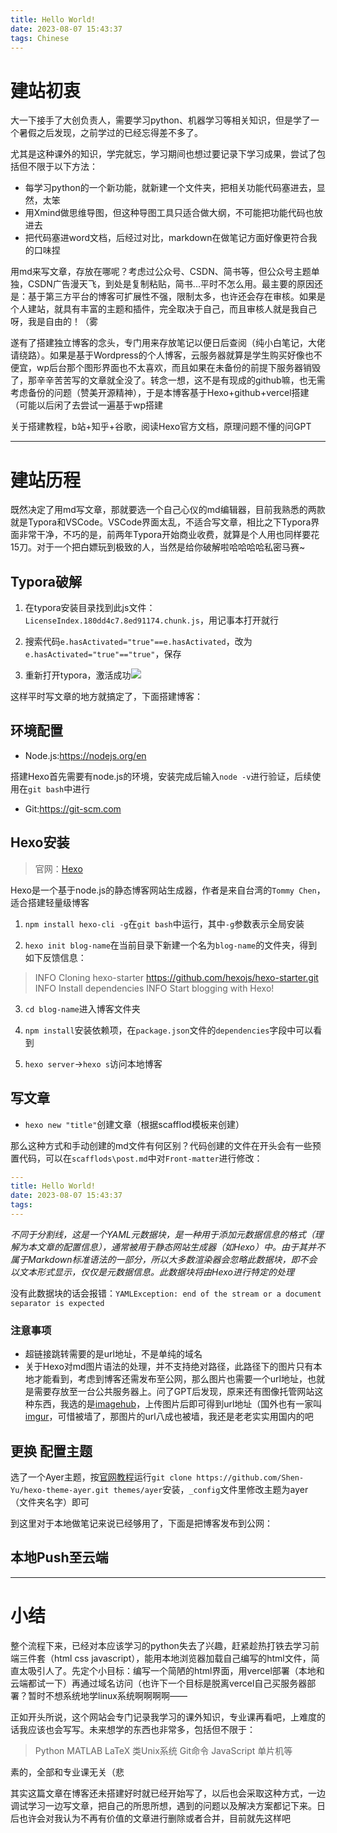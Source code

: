 ```yaml
---
title: Hello World!
date: 2023-08-07 15:43:37
tags: Chinese
---
```

# 建站初衷

大一下接手了大创负责人，需要学习python、机器学习等相关知识，但是学了一个暑假之后发现，之前学过的已经忘得差不多了。

尤其是这种课外的知识，学完就忘，学习期间也想过要记录下学习成果，尝试了包括但不限于以下方法：

- 每学习python的一个新功能，就新建一个文件夹，把相关功能代码塞进去，显然，太笨
- 用Xmind做思维导图，但这种导图工具只适合做大纲，不可能把功能代码也放进去
- 把代码塞进word文档，后经过对比，markdown在做笔记方面好像更符合我的口味捏

用md来写文章，存放在哪呢？考虑过公众号、CSDN、简书等，但公众号主题单独，CSDN广告漫天飞，到处是复制粘贴，简书...平时不怎么用。最主要的原因还是：基于第三方平台的博客可扩展性不强，限制太多，也许还会存在审核。如果是个人建站，就具有丰富的主题和插件，完全取决于自己，而且审核人就是我自己呀，我是自由的！（雾

遂有了搭建独立博客的念头，专门用来存放笔记以便日后查阅（纯小白笔记，大佬请绕路）。如果是基于Wordpress的个人博客，云服务器就算是学生购买好像也不便宜，wp后台那个图形界面也不太喜欢，而且如果在未备份的前提下服务器销毁了，那辛辛苦苦写的文章就全没了。转念一想，这不是有现成的github嘛，也无需考虑备份的问题（赞美开源精神），于是本博客基于Hexo+github+vercel搭建（可能以后闲了去尝试一遍基于wp搭建

关于搭建教程，b站+知乎+谷歌，阅读Hexo官方文档，原理问题不懂的问GPT

---

# 建站历程

既然决定了用md写文章，那就要选一个自己心仪的md编辑器，目前我熟悉的两款就是Typora和VSCode。VSCode界面太乱，不适合写文章，相比之下Typora界面非常干净，不巧的是，前两年Typora开始商业收费，就算是个人用也同样要花15刀。对于一个把白嫖玩到极致的人，当然是给你破解啦哈哈哈哈私密马赛~

## Typora破解

1. 在typora安装目录找到此js文件：`LicenseIndex.180dd4c7.8ed91174.chunk.js`，用记事本打开就行

2. 搜索代码`e.hasActivated="true"==e.hasActivated`，改为`e.hasActivated="true"=="true"`，保存

3. 重新打开typora，激活成功![](https://s1.imagehub.cc/images/2023/08/08/-2023-08-06-202300.png)

这样平时写文章的地方就搞定了，下面搭建博客：

## 环境配置

- Node.js:https://nodejs.org/en

搭建Hexo首先需要有node.js的环境，安装完成后输入`node -v`进行验证，后续使用在`git bash`中进行

- Git:https://git-scm.com

## Hexo安装

> 官网：[Hexo](https://hexo.io/zh-cn/)

Hexo是一个基于node.js的静态博客网站生成器，作者是来自台湾的`Tommy Chen`，适合搭建轻量级博客

1. `npm install hexo-cli -g`在`git bash`中运行，其中`-g`参数表示全局安装

2. `hexo init blog-name`在当前目录下新建一个名为`blog-name`的文件夹，得到如下反馈信息：

> INFO  Cloning hexo-starter https://github.com/hexojs/hexo-starter.git
> INFO  Install dependencies
> INFO  Start blogging with Hexo!

3. `cd blog-name`进入博客文件夹

4. `npm install`安装依赖项，在`package.json`文件的`dependencies`字段中可以看到
5. `hexo server`->`hexo s`访问本地博客

## 写文章

- `hexo new "title"`创建文章（根据scafflod模板来创建）

那么这种方式和手动创建的md文件有何区别？代码创建的文件在开头会有一些预置代码，可以在`scafflods\post.md`中对`Front-matter`进行修改：

```yaml
---
title: Hello World!
date: 2023-08-07 15:43:37
tags:
---
```

*不同于分割线，这是一个YAML元数据块，是一种用于添加元数据信息的格式（理解为本文章的配置信息），通常被用于静态网站生成器（如Hexo）中。由于其并不属于Markdown标准语法的一部分，所以大多数渲染器会忽略此数据块，即不会以文本形式显示，仅仅是元数据信息。此数据块将由Hexo进行特定的处理*

没有此数据块的话会报错：`YAMLException: end of the stream or a document separator is expected`

### 注意事项

- 超链接跳转需要的是url地址，不是单纯的域名
- 关于Hexo对md图片语法的处理，并不支持绝对路径，此路径下的图片只有本地才能看到，考虑到博客还需发布至公网，那么图片也需要一个url地址，也就是需要存放至一台公共服务器上。问了GPT后发现，原来还有图像托管网站这种东西，我选的是[imagehub](https://www.imagehub.cc/)，上传图片后即可得到url地址（国外也有一家叫[imgur](https://imgur.com/)，可惜被墙了，那图片的url八成也被墙，我还是老老实实用国内的吧

## 更换 配置主题

选了一个Ayer主题，按[官网教程](https://shen-yu.gitee.io/2019/ayer/)运行`git clone https://github.com/Shen-Yu/hexo-theme-ayer.git themes/ayer`安装，`_config`文件里修改主题为ayer（文件夹名字）即可

到这里对于本地做笔记来说已经够用了，下面是把博客发布到公网：

## 本地Push至云端

---

# 小结

整个流程下来，已经对本应该学习的python失去了兴趣，赶紧趁热打铁去学习前端三件套（html css javascript），能用本地浏览器加载自己编写的html文件，简直太吸引人了。先定个小目标：编写一个简陋的html界面，用vercel部署（本地和云端都试一下）再通过域名访问（也许下一个目标是脱离vercel自己买服务器部署？暂时不想系统地学linux系统啊啊啊啊——

正如开头所说，这个网站会专门记录我学习的课外知识，专业课再看吧，上难度的话我应该也会写写。未来想学的东西也非常多，包括但不限于：

> Python MATLAB LaTeX 类Unix系统 Git命令 JavaScript 单片机等

素的，全部和专业课无关（悲

其实这篇文章在博客还未搭建好时就已经开始写了，以后也会采取这种方式，一边调试学习一边写文章，把自己的所思所想，遇到的问题以及解决方案都记下来。日后也许会对我认为不再有价值的文章进行删除或者合并，目前就先这样吧

